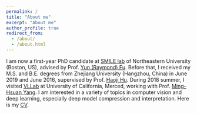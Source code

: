 ```yaml
---
permalink: /
title: "About me"
excerpt: "About me"
author_profile: true
redirect_from: 
  - /about/
  - /about.html
---
```

I am now a first-year PhD candidate at [SMILE lab](https://web.northeastern.edu/smilelab/) of Northeastern University (Boston, US), advised by Prof. [Yun (Raymond) Fu](http://www1.ece.neu.edu/~yunfu/). Before that, I received my M.S. and B.E. degrees from Zhejiang University (Hangzhou, China) in June 2019 and June 2016, supervised by Prof. [Haoji Hu](https://person.zju.edu.cn/en/huhaoji). During 2018 summer, I visited [VLLab](http://vllab.ucmerced.edu/) at University of California, Merced, working with Prof. [Ming-Hsuan Yang](http://faculty.ucmerced.edu/mhyang/). I am interested in a variety of topics in computer vision and deep learning, especially deep model compression and interpretation. Here is my [CV](https://drive.google.com/file/d/10iY-JBezaOVn4JLPGag95lRx-8MVuosX/view?usp=sharing).
